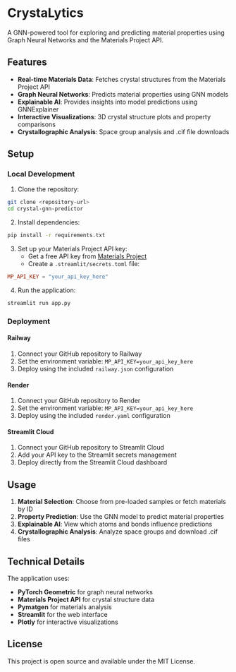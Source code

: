 # CrystaLytics

A GNN-powered tool for exploring and predicting material properties using Graph Neural Networks and the Materials Project API.

## Features

- **Real-time Materials Data**: Fetches crystal structures from the Materials Project API
- **Graph Neural Networks**: Predicts material properties using GNN models
- **Explainable AI**: Provides insights into model predictions using GNNExplainer
- **Interactive Visualizations**: 3D crystal structure plots and property comparisons
- **Crystallographic Analysis**: Space group analysis and .cif file downloads

## Setup

### Local Development

1. Clone the repository:
```bash
git clone <repository-url>
cd crystal-gnn-predictor
```

2. Install dependencies:
```bash
pip install -r requirements.txt
```

3. Set up your Materials Project API key:
   - Get a free API key from [Materials Project](https://materialsproject.org/api)
   - Create a `.streamlit/secrets.toml` file:
```toml
MP_API_KEY = "your_api_key_here"
```

4. Run the application:
```bash
streamlit run app.py
```

### Deployment

#### Railway
1. Connect your GitHub repository to Railway
2. Set the environment variable: `MP_API_KEY=your_api_key_here`
3. Deploy using the included `railway.json` configuration

#### Render
1. Connect your GitHub repository to Render
2. Set the environment variable: `MP_API_KEY=your_api_key_here`
3. Deploy using the included `render.yaml` configuration

#### Streamlit Cloud
1. Connect your GitHub repository to Streamlit Cloud
2. Add your API key to the Streamlit secrets management
3. Deploy directly from the Streamlit Cloud dashboard

## Usage

1. **Material Selection**: Choose from pre-loaded samples or fetch materials by ID
2. **Property Prediction**: Use the GNN model to predict material properties
3. **Explainable AI**: View which atoms and bonds influence predictions
4. **Crystallographic Analysis**: Analyze space groups and download .cif files

## Technical Details

The application uses:
- **PyTorch Geometric** for graph neural networks
- **Materials Project API** for crystal structure data
- **Pymatgen** for materials analysis
- **Streamlit** for the web interface
- **Plotly** for interactive visualizations

## License

This project is open source and available under the MIT License.
